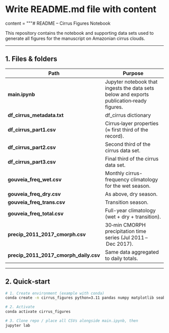 # Write README.md file with content
content = """# README – Cirrus Figures Notebook

This repository contains the notebook and supporting data sets used to generate all figures for the manuscript on Amazonian cirrus clouds.

---

## 1. Files & folders

| Path | Purpose |
|------|---------|
| **main.ipynb** | Jupyter notebook that ingests the data sets below and exports publication‑ready figures. |
| **df_cirrus_metadata.txt** | df_cirrus dictionary |
| **df_cirrus_part1.csv** | Cirrus‑layer properties (≈ first third of the record). |
| **df_cirrus_part2.csv** | Second third of the cirrus data set. |
| **df_cirrus_part3.csv** | Final third of the cirrus data set. |
| **gouveia_freq_wet.csv** | Monthly cirrus-frequency climatology for the wet season. |
| **gouveia_freq_dry.csv** | As above, dry season. |
| **gouveia_freq_trans.csv** | Transition season. |
| **gouveia_freq_total.csv** | Full-year climatology (wet + dry + transition). |
| **precip_2011_2017_cmorph.csv** | 30‑min CMORPH precipitation time series (Jul 2011 – Dec 2017). |
| **precip_2011_2017_cmorph_daily.csv** | Same data aggregated to daily totals. |

---

## 2. Quick‑start

```bash
# 1. Create environment (example with conda)
conda create -n cirrus_figures python=3.11 pandas numpy matplotlib seaborn

# 2. Activate
conda activate cirrus_figures

# 3. Clone repo / place all CSVs alongside main.ipynb, then
jupyter lab
